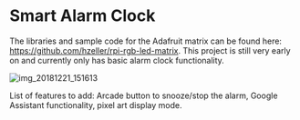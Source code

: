 # Smart Alarm Clock
The libraries and sample code for the Adafruit matrix can be found here: https://github.com/hzeller/rpi-rgb-led-matrix.
This project is still very early on and currently only has basic alarm clock functionality. 

![img_20181221_151613](https://user-images.githubusercontent.com/32803806/50365141-d0bf0d80-0538-11e9-9ce2-a0c4d6e5820c.jpg)

List of features to add: Arcade button to snooze/stop the alarm, Google Assistant functionality, pixel art display mode.
